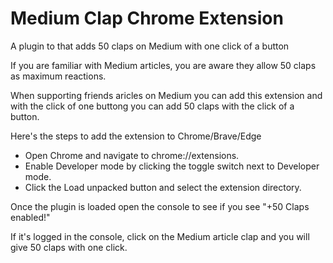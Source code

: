 # Medium Clap Chrome Extension

A plugin to that adds 50 claps on Medium with one click of a button

If you are familiar with Medium articles, you are aware they allow 50 claps as maximum reactions.

When supporting friends aricles on Medium you can add this extension and with the click of one buttong you can add 50 claps with the click of a button.

Here's the steps to add the extension to Chrome/Brave/Edge

- Open Chrome and navigate to chrome://extensions.
- Enable Developer mode by clicking the toggle switch next to Developer mode.
- Click the Load unpacked button and select the extension directory.

Once the plugin is loaded open the console to see if you see "+50 Claps enabled!"

If it's logged in the console, click on the Medium article clap and you will give 50 claps with one click.
